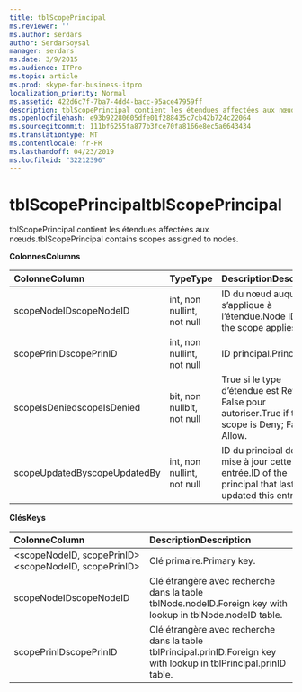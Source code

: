 ```yaml
---
title: tblScopePrincipal
ms.reviewer: ''
ms.author: serdars
author: SerdarSoysal
manager: serdars
ms.date: 3/9/2015
ms.audience: ITPro
ms.topic: article
ms.prod: skype-for-business-itpro
localization_priority: Normal
ms.assetid: 422d6c7f-7ba7-4dd4-bacc-95ace47959ff
description: tblScopePrincipal contient les étendues affectées aux nœuds.
ms.openlocfilehash: e93b92280605dfe01f288435c7cb42b724c22064
ms.sourcegitcommit: 111bf6255fa877b3fce70fa8166e8ec5a6643434
ms.translationtype: MT
ms.contentlocale: fr-FR
ms.lasthandoff: 04/23/2019
ms.locfileid: "32212396"
---
```

# <a name="tblscopeprincipal"></a><span data-ttu-id="a0404-103">tblScopePrincipal</span><span class="sxs-lookup"><span data-stu-id="a0404-103">tblScopePrincipal</span></span>
 
<span data-ttu-id="a0404-104">tblScopePrincipal contient les étendues affectées aux nœuds.</span><span class="sxs-lookup"><span data-stu-id="a0404-104">tblScopePrincipal contains scopes assigned to nodes.</span></span>
  
<span data-ttu-id="a0404-105">**Colonnes**</span><span class="sxs-lookup"><span data-stu-id="a0404-105">**Columns**</span></span>

|<span data-ttu-id="a0404-106">**Colonne**</span><span class="sxs-lookup"><span data-stu-id="a0404-106">**Column**</span></span>|<span data-ttu-id="a0404-107">**Type**</span><span class="sxs-lookup"><span data-stu-id="a0404-107">**Type**</span></span>|<span data-ttu-id="a0404-108">**Description**</span><span class="sxs-lookup"><span data-stu-id="a0404-108">**Description**</span></span>|
|:-----|:-----|:-----|
|<span data-ttu-id="a0404-109">scopeNodeID</span><span class="sxs-lookup"><span data-stu-id="a0404-109">scopeNodeID</span></span>  <br/> |<span data-ttu-id="a0404-110">int, non null</span><span class="sxs-lookup"><span data-stu-id="a0404-110">int, not null</span></span>  <br/> |<span data-ttu-id="a0404-111">ID du nœud auquel s’applique à l’étendue.</span><span class="sxs-lookup"><span data-stu-id="a0404-111">Node ID that the scope applies to.</span></span>  <br/> |
|<span data-ttu-id="a0404-112">scopePrinID</span><span class="sxs-lookup"><span data-stu-id="a0404-112">scopePrinID</span></span>  <br/> |<span data-ttu-id="a0404-113">int, non null</span><span class="sxs-lookup"><span data-stu-id="a0404-113">int, not null</span></span>  <br/> |<span data-ttu-id="a0404-114">ID principal.</span><span class="sxs-lookup"><span data-stu-id="a0404-114">Principal ID.</span></span>  <br/> |
|<span data-ttu-id="a0404-115">scopeIsDenied</span><span class="sxs-lookup"><span data-stu-id="a0404-115">scopeIsDenied</span></span>  <br/> |<span data-ttu-id="a0404-116">bit, non null</span><span class="sxs-lookup"><span data-stu-id="a0404-116">bit, not null</span></span>  <br/> |<span data-ttu-id="a0404-117">True si le type d’étendue est Refuser ; False pour autoriser.</span><span class="sxs-lookup"><span data-stu-id="a0404-117">True if type of scope is Deny; False if Allow.</span></span>  <br/> |
|<span data-ttu-id="a0404-118">scopeUpdatedBy</span><span class="sxs-lookup"><span data-stu-id="a0404-118">scopeUpdatedBy</span></span>  <br/> |<span data-ttu-id="a0404-119">int, non null</span><span class="sxs-lookup"><span data-stu-id="a0404-119">int, not null</span></span>  <br/> |<span data-ttu-id="a0404-120">ID du principal dernière mise à jour cette entrée.</span><span class="sxs-lookup"><span data-stu-id="a0404-120">ID of the principal that last updated this entry.</span></span>  <br/> |
   
<span data-ttu-id="a0404-121">**Clés**</span><span class="sxs-lookup"><span data-stu-id="a0404-121">**Keys**</span></span>

|<span data-ttu-id="a0404-122">**Colonne**</span><span class="sxs-lookup"><span data-stu-id="a0404-122">**Column**</span></span>|<span data-ttu-id="a0404-123">**Description**</span><span class="sxs-lookup"><span data-stu-id="a0404-123">**Description**</span></span>|
|:-----|:-----|
|<span data-ttu-id="a0404-124">\<scopeNodeID, scopePrinID\></span><span class="sxs-lookup"><span data-stu-id="a0404-124">\<scopeNodeID, scopePrinID\></span></span>  <br/> |<span data-ttu-id="a0404-125">Clé primaire.</span><span class="sxs-lookup"><span data-stu-id="a0404-125">Primary key.</span></span>  <br/> |
|<span data-ttu-id="a0404-126">scopeNodeID</span><span class="sxs-lookup"><span data-stu-id="a0404-126">scopeNodeID</span></span>  <br/> |<span data-ttu-id="a0404-127">Clé étrangère avec recherche dans la table tblNode.nodeID.</span><span class="sxs-lookup"><span data-stu-id="a0404-127">Foreign key with lookup in tblNode.nodeID table.</span></span>  <br/> |
|<span data-ttu-id="a0404-128">scopePrinID</span><span class="sxs-lookup"><span data-stu-id="a0404-128">scopePrinID</span></span>  <br/> |<span data-ttu-id="a0404-129">Clé étrangère avec recherche dans la table tblPrincipal.prinID.</span><span class="sxs-lookup"><span data-stu-id="a0404-129">Foreign key with lookup in tblPrincipal.prinID table.</span></span>  <br/> |
   

